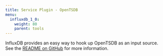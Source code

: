 ```yaml
---
title: Service Plugin - OpenTSDB
menu:
  influxdb_1_0:
    weight: 80
    parent: tools
---
```


InfluxDB provides an easy way to hook up OpenTSDB as an input source.
See the [README on GitHub](https://github.com/influxdb/influxdb/blob/master/services/opentsdb/README.md) for more information.
